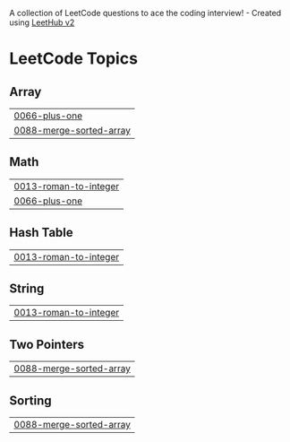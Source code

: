 A collection of LeetCode questions to ace the coding interview! - Created using [LeetHub v2](https://github.com/arunbhardwaj/LeetHub-2.0)
<!---LeetCode Topics Start-->
# LeetCode Topics
## Array
|  |
| ------- |
| [0066-plus-one](https://github.com/Sammed17/DSA/tree/master/0066-plus-one) |
| [0088-merge-sorted-array](https://github.com/Sammed17/DSA/tree/master/0088-merge-sorted-array) |
## Math
|  |
| ------- |
| [0013-roman-to-integer](https://github.com/Sammed17/DSA/tree/master/0013-roman-to-integer) |
| [0066-plus-one](https://github.com/Sammed17/DSA/tree/master/0066-plus-one) |
## Hash Table
|  |
| ------- |
| [0013-roman-to-integer](https://github.com/Sammed17/DSA/tree/master/0013-roman-to-integer) |
## String
|  |
| ------- |
| [0013-roman-to-integer](https://github.com/Sammed17/DSA/tree/master/0013-roman-to-integer) |
## Two Pointers
|  |
| ------- |
| [0088-merge-sorted-array](https://github.com/Sammed17/DSA/tree/master/0088-merge-sorted-array) |
## Sorting
|  |
| ------- |
| [0088-merge-sorted-array](https://github.com/Sammed17/DSA/tree/master/0088-merge-sorted-array) |
<!---LeetCode Topics End-->
